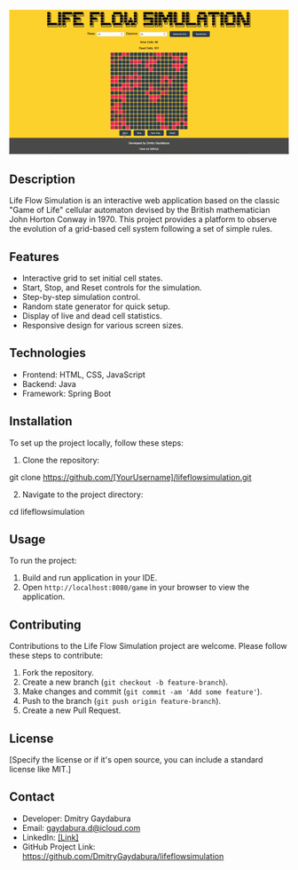 ![Life Flow Simulation](assets/app.gif)

## Description
Life Flow Simulation is an interactive web application based on the classic "Game of Life" cellular automaton devised by the British mathematician John Horton Conway in 1970. This project provides a platform to observe the evolution of a grid-based cell system following a set of simple rules.

## Features
- Interactive grid to set initial cell states.
- Start, Stop, and Reset controls for the simulation.
- Step-by-step simulation control.
- Random state generator for quick setup.
- Display of live and dead cell statistics.
- Responsive design for various screen sizes.

## Technologies
- Frontend: HTML, CSS, JavaScript
- Backend: Java
- Framework: Spring Boot

## Installation
To set up the project locally, follow these steps:

1. Clone the repository:

git clone https://github.com/[YourUsername]/lifeflowsimulation.git

2. Navigate to the project directory:

cd lifeflowsimulation


## Usage
To run the project:
1. Build and run application in your IDE.
2. Open `http://localhost:8080/game` in your browser to view the application.

## Contributing
Contributions to the Life Flow Simulation project are welcome. Please follow these steps to contribute:
1. Fork the repository.
2. Create a new branch (`git checkout -b feature-branch`).
3. Make changes and commit (`git commit -am 'Add some feature'`).
4. Push to the branch (`git push origin feature-branch`).
5. Create a new Pull Request.

## License
[Specify the license or if it's open source, you can include a standard license like MIT.]

## Contact
- Developer: Dmitry Gaydabura
- Email: gaydabura.d@icloud.com
- LinkedIn: [[Link]](https://www.linkedin.com/in/dmitry-gaydabura-685208242/)
- GitHub Project Link: https://github.com/DmitryGaydabura/lifeflowsimulation
